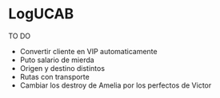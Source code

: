 # LogUCAB
TO DO
- Convertir cliente en VIP automaticamente
- Puto salario de mierda
- Origen y destino distintos
- Rutas con transporte
- Cambiar los destroy de Amelia por los perfectos de Victor
